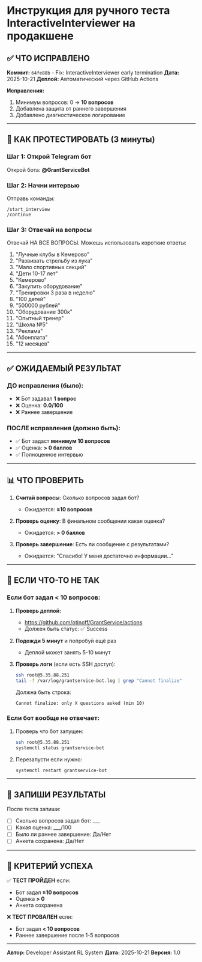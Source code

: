 # Инструкция для ручного теста InteractiveInterviewer на продакшене

## ✅ ЧТО ИСПРАВЛЕНО

**Коммит:** `64fe88b` - Fix: InteractiveInterviewer early termination
**Дата:** 2025-10-21
**Деплой:** Автоматический через GitHub Actions

**Исправления:**
1. Минимум вопросов: 0 → **10 вопросов**
2. Добавлена защита от раннего завершения
3. Добавлено диагностическое логирование

---

## 🧪 КАК ПРОТЕСТИРОВАТЬ (3 минуты)

### Шаг 1: Открой Telegram бот

Открой бота: **@GrantServiceBot**

### Шаг 2: Начни интервью

Отправь команды:
```
/start_interview
/continue
```

### Шаг 3: Отвечай на вопросы

Отвечай НА ВСЕ ВОПРОСЫ. Можешь использовать короткие ответы:

1. "Лучные клубы в Кемерово"
2. "Развивать стрельбу из лука"
3. "Мало спортивных секций"
4. "Дети 10-17 лет"
5. "Кемерово"
6. "Закупить оборудование"
7. "Тренировки 3 раза в неделю"
8. "100 детей"
9. "500000 рублей"
10. "Оборудование 300к"
11. "Опытный тренер"
12. "Школа №5"
13. "Реклама"
14. "Абонплата"
15. "12 месяцев"

---

## ✅ ОЖИДАЕМЫЙ РЕЗУЛЬТАТ

### ДО исправления (было):
- ❌ Бот задавал **1 вопрос**
- ❌ Оценка: **0.0/100**
- ❌ Раннее завершение

### ПОСЛЕ исправления (должно быть):
- ✅ Бот задаст **минимум 10 вопросов**
- ✅ Оценка: **> 0 баллов**
- ✅ Полноценное интервью

---

## 📊 ЧТО ПРОВЕРИТЬ

1. **Считай вопросы**: Сколько вопросов задал бот?
   - Ожидается: **≥10 вопросов**

2. **Проверь оценку**: В финальном сообщении какая оценка?
   - Ожидается: **> 0 баллов**

3. **Проверь завершение**: Есть ли сообщение с результатами?
   - Ожидается: "Спасибо! У меня достаточно информации..."

---

## 🐛 ЕСЛИ ЧТО-ТО НЕ ТАК

### Если бот задал < 10 вопросов:

1. **Проверь деплой:**
   - https://github.com/otinoff/GrantService/actions
   - Должен быть статус: ✅ Success

2. **Подожди 5 минут** и попробуй ещё раз
   - Деплой может занять 5-10 минут

3. **Проверь логи** (если есть SSH доступ):
   ```bash
   ssh root@5.35.88.251
   tail -f /var/log/grantservice-bot.log | grep "Cannot finalize"
   ```

   Должна быть строка:
   ```
   Cannot finalize: only X questions asked (min 10)
   ```

### Если бот вообще не отвечает:

1. Проверь что бот запущен:
   ```bash
   ssh root@5.35.88.251
   systemctl status grantservice-bot
   ```

2. Перезапусти если нужно:
   ```bash
   systemctl restart grantservice-bot
   ```

---

## 📝 ЗАПИШИ РЕЗУЛЬТАТЫ

После теста запиши:

- [ ] Сколько вопросов задал бот: ___
- [ ] Какая оценка: ___/100
- [ ] Было ли раннее завершение: Да/Нет
- [ ] Анкета сохранена: Да/Нет

---

## 🎯 КРИТЕРИЙ УСПЕХА

✅ **ТЕСТ ПРОЙДЕН** если:
- Бот задал **≥10 вопросов**
- Оценка **> 0**
- Анкета сохранена

❌ **ТЕСТ ПРОВАЛЕН** если:
- Бот задал **< 10 вопросов**
- Раннее завершение после 1-5 вопросов

---

**Автор:** Developer Assistant RL System
**Дата:** 2025-10-21
**Версия:** 1.0
